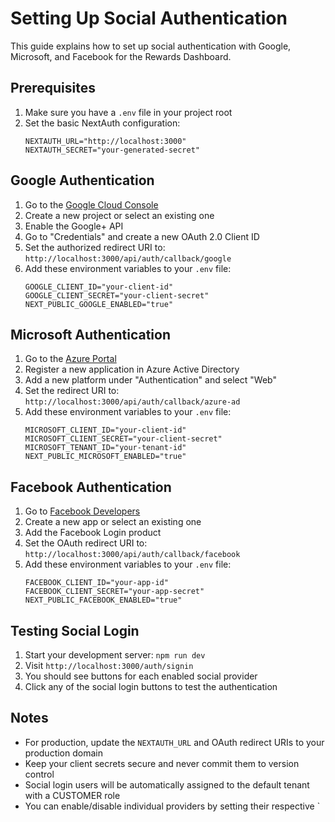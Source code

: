 # Setting Up Social Authentication

This guide explains how to set up social authentication with Google, Microsoft, and Facebook for the Rewards Dashboard.

## Prerequisites

1. Make sure you have a `.env` file in your project root
2. Set the basic NextAuth configuration:
   ```env
   NEXTAUTH_URL="http://localhost:3000"
   NEXTAUTH_SECRET="your-generated-secret"
   ```

## Google Authentication

1. Go to the [Google Cloud Console](https://console.cloud.google.com/)
2. Create a new project or select an existing one
3. Enable the Google+ API
4. Go to "Credentials" and create a new OAuth 2.0 Client ID
5. Set the authorized redirect URI to: `http://localhost:3000/api/auth/callback/google`
6. Add these environment variables to your `.env` file:
   ```env
   GOOGLE_CLIENT_ID="your-client-id"
   GOOGLE_CLIENT_SECRET="your-client-secret"
   NEXT_PUBLIC_GOOGLE_ENABLED="true"
   ```

## Microsoft Authentication

1. Go to the [Azure Portal](https://portal.azure.com/)
2. Register a new application in Azure Active Directory
3. Add a new platform under "Authentication" and select "Web"
4. Set the redirect URI to: `http://localhost:3000/api/auth/callback/azure-ad`
5. Add these environment variables to your `.env` file:
   ```env
   MICROSOFT_CLIENT_ID="your-client-id"
   MICROSOFT_CLIENT_SECRET="your-client-secret"
   MICROSOFT_TENANT_ID="your-tenant-id"
   NEXT_PUBLIC_MICROSOFT_ENABLED="true"
   ```

## Facebook Authentication

1. Go to [Facebook Developers](https://developers.facebook.com/)
2. Create a new app or select an existing one
3. Add the Facebook Login product
4. Set the OAuth redirect URI to: `http://localhost:3000/api/auth/callback/facebook`
5. Add these environment variables to your `.env` file:
   ```env
   FACEBOOK_CLIENT_ID="your-app-id"
   FACEBOOK_CLIENT_SECRET="your-app-secret"
   NEXT_PUBLIC_FACEBOOK_ENABLED="true"
   ```

## Testing Social Login

1. Start your development server: `npm run dev`
2. Visit `http://localhost:3000/auth/signin`
3. You should see buttons for each enabled social provider
4. Click any of the social login buttons to test the authentication

## Notes

- For production, update the `NEXTAUTH_URL` and OAuth redirect URIs to your production domain
- Keep your client secrets secure and never commit them to version control
- Social login users will be automatically assigned to the default tenant with a CUSTOMER role
- You can enable/disable individual providers by setting their respective `